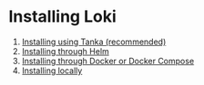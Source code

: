 # Installing Loki

1. [Installing using Tanka (recommended)](./tanka.md)
2. [Installing through Helm](./helm.md)
3. [Installing through Docker or Docker Compose](./docker.md)
4. [Installing locally](./local.md)

